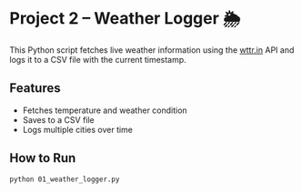 # Project 2 – Weather Logger 🌦️

This Python script fetches live weather information using the [wttr.in](https://wttr.in) API and logs it to a CSV file with the current timestamp.

## Features
- Fetches temperature and weather condition
- Saves to a CSV file
- Logs multiple cities over time

## How to Run
```bash
python 01_weather_logger.py
